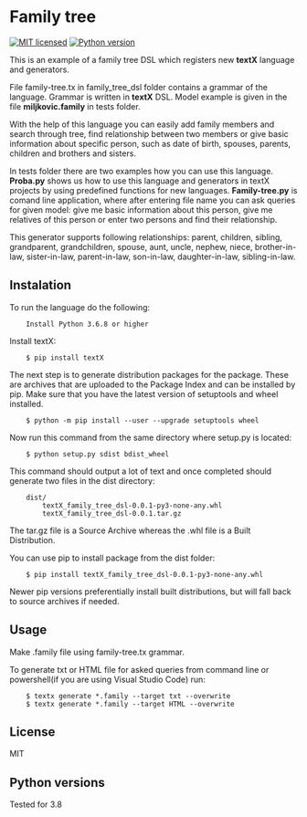 # Family tree
[![MIT licensed](https://img.shields.io/github/license/dusan95/family_tree)](https://img.shields.io)
[![Python version](https://img.shields.io/badge/python-3.8-orange.svg)](https://www.python.org/)

This is an example of a family tree DSL which registers new **textX** language and generators. 

File family-tree.tx in family_tree_dsl folder contains a grammar of the language. Grammar is written in **textX** DSL. Model example is given in the file **miljkovic.family** in tests folder.

With the help of this language you can easily add family members and search through tree, find relationship between two members or give basic information about specific person, such as date of birth, spouses, parents, children and brothers and sisters.

In tests folder there are two examples how you can use this language. **Proba.py** shows us how to use this language and generators in textX projects by using predefined functions for new languages. **Family-tree.py** is comand line application, where after entering file name you can ask queries for given model: give me basic information about this person, give me relatives of this person or enter two persons and find their relationship. 

This generator supports following relationships: parent, children, sibling, grandparent, grandchildren, spouse, aunt, uncle, nephew, niece, brother-in-law, sister-in-law, parent-in-law, son-in-law, daughter-in-law, sibling-in-law.

## Instalation
To run the language do the following:
```    
    Install Python 3.6.8 or higher
```
Install textX:
```
    $ pip install textX
```
The next step is to generate distribution packages for the package. These are archives that are uploaded to the Package Index and can be installed by pip. Make sure that you have the latest version of setuptools and wheel installed.
```
    $ python -m pip install --user --upgrade setuptools wheel
```
Now run this command from the same directory where setup.py is located:
```   
    $ python setup.py sdist bdist_wheel
```
This command should output a lot of text and once completed should generate two files in the dist directory:
```    
    dist/
        textX_family_tree_dsl-0.0.1-py3-none-any.whl
        textX_family_tree_dsl-0.0.1.tar.gz
```
The tar.gz file is a Source Archive whereas the .whl file is a Built Distribution. 

You can use pip to install package from the dist folder:
```
    $ pip install textX_family_tree_dsl-0.0.1-py3-none-any.whl
```
Newer pip versions preferentially install built distributions, but will fall back to source archives if needed.
## Usage

Make .family file using family-tree.tx grammar.

To generate txt or HTML file for asked queries from command line or powershell(if you are using Visual Studio Code) run:
```
    $ textx generate *.family --target txt --overwrite
    $ textx generate *.family --target HTML --overwrite
```

## License

MIT

## Python versions

Tested for 3.8
